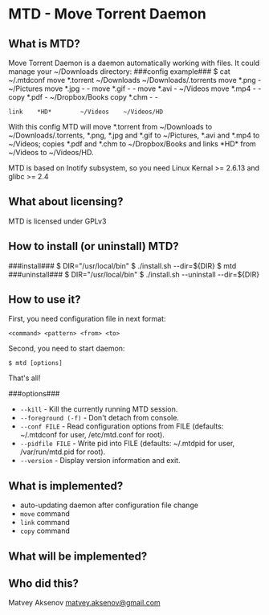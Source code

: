 MTD - Move Torrent Daemon
=========================

What is MTD?
------------
Move Torrent Daemon is a daemon automatically working with files. It could manage your ~/Downloads directory:
###config example###
	$ cat ~/.mtdconf
	move	*.torrent	~/Downloads	~/Downloads/.torrents
	move	*.png		-	~/Pictures
	move	*.jpg		-	-
	move	*.gif		-	-
	move	*.avi		-	~/Videos
	move	*.mp4		-	-
	copy	*.pdf		-	~/Dropbox/Books
	copy	*.chm		-	-

	link	*HD*		~/Videos	~/Videos/HD

With this config MTD will move \*.torrent from ~/Downloads to ~/Downloads/.torrents, \*.png, \*.jpg and \*.gif to ~/Pictures, \*.avi and \*.mp4 to ~/Videos; copies \*.pdf and \*.chm to ~/Dropbox/Books and links \*HD\* from ~/Videos to ~/Videos/HD.

MTD is based on Inotify subsystem, so you need Linux Kernal >= 2.6.13 and glibc >= 2.4

What about licensing?
---------------------
MTD is licensed under GPLv3

How to install (or uninstall) MTD?
----------------------------------
###install###
	$ DIR="/usr/local/bin"
	$ ./install.sh --dir=${DIR}
	$ mtd
###uninstall###
	$ DIR="/usr/local/bin"
	$ ./install.sh --uninstall --dir=${DIR}

How to use it?
--------------
First, you need configuration file in next format:

	<command> <pattern> <from> <to>

Second, you need to start daemon:

	$ mtd [options]

That's all!

###options###
* `--kill` - Kill the currently running MTD session.
* `--foreground (-f)` - Don't detach from console.
* `--conf FILE` - Read configuration options from FILE (defaults: ~/.mtdconf for user, /etc/mtd.conf for root).
* `--pidfile FILE` - Write pid into FILE (defaults: ~/.mtdpid for user, /var/run/mtd.pid for root).
* `--version` - Display version information and exit.

What is implemented?
--------------------
* auto-updating daemon after configuration file change
* `move` command
* `link` command
* `copy` command

What will be implemented?
-------------------------

Who did this?
-------------
Matvey Aksenov
matvey.aksenov@gmail.com
